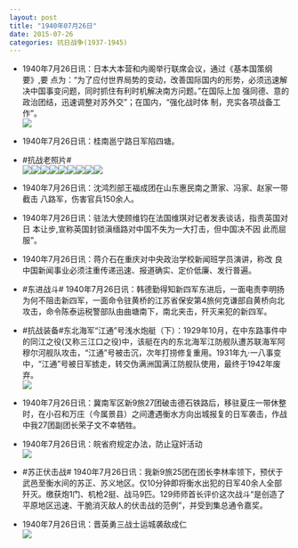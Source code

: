 ```yaml
---
layout: post
title: "1940年07月26日"
date: 2015-07-26
categories: 抗日战争(1937-1945)
---
```


<meta name="referrer" content="no-referrer" />

- 1940年7月26日讯：日本大本营和内阁举行联席会议，通过《基本国策纲要》,要 点为：“为了应付世界局势的变动，改善国际国内的形势，必须迅速解 决中国事变问题，同时抓住有利时机解决南方问题。”在国际上加 强同德、意的政治团结，迅速调整对苏外交”；在国内，“强化战时体 制，充实各项战备工作”。 <br/><img src="https://ww3.sinaimg.cn/large/aca367d8jw1eugj60wbbtj20c8081wfe.jpg" />

- 1940年7月26日讯：桂南邕宁路日军陷四塘。 

- #抗战老照片# <br/><img src="https://ww1.sinaimg.cn/large/aca367d8gw1eugg8qkue5j20zk0se438.jpg" /><img src="https://ww4.sinaimg.cn/large/aca367d8gw1eugg8tk34hj20o90zkwih.jpg" /><img src="https://ww1.sinaimg.cn/large/aca367d8gw1eugg8valz4j20pa0vs430.jpg" /><img src="https://ww2.sinaimg.cn/large/aca367d8gw1eugg8x0cggj20os0zkwj7.jpg" /><img src="https://ww1.sinaimg.cn/large/aca367d8gw1eugg8yiglhj20pa0wcq7a.jpg" /><img src="https://ww4.sinaimg.cn/large/aca367d8gw1eugg8zymo2j20pa0wwdli.jpg" /><img src="https://ww4.sinaimg.cn/large/aca367d8gw1eugg91kpwqj20pa0w8gqi.jpg" /><img src="https://ww2.sinaimg.cn/large/aca367d8gw1eugg93btuyj20pa0k3djt.jpg" /><img src="https://ww4.sinaimg.cn/large/aca367d8gw1eugg967qarj20pa0wm0ye.jpg" />

- 1940年7月26日讯：沈鸿烈部王福成团在山东惠民南之萧家、冯家、赵家一带截击 八路军，伤害官兵150余人。 

- 1940年7月26日讯：驻法大使顾维钧在法国维琪对记者发表谈话，指责英国对日 本让步,宣称英国封锁滇缅路对中国不失为一大打击，但中国决不因 此而屈服”。 

- 1940年7月26日讯：蒋介石在重庆对中央政治学校新闻班学员演讲，称改 良中国新闻事业必须注重传递迅速、报道确实、定价低廉、发行普遍。  

- #东进战斗# 1940年7月26日讯：韩德勤得知新四军东进后，一面电责李明扬为何不阻击新四军，一面命令驻黄桥的江苏省保安第4旅何克谦部自黄桥向北攻击，命令陈泰运税警部队由曲塘南下，南北夹击，歼灭来犯的新四军。 

- #抗战装备#东北海军“江通”号浅水炮艇（下）：1929年10月，在中东路事件中的同江之役(又称三江口之役)中，该艇在内的东北海军江防舰队遭苏联海军阿穆尔河舰队攻击，“江通”号被击沉，次年打捞修复重用。1931年九·一八事变中，“江通”号被日军掳走，转交伪满洲国满江防舰队使用，最终于1942年废弃。 <br/><img src="https://ww3.sinaimg.cn/large/aca367d8jw1eufy267t4hj20ak05waaj.jpg" />

- 1940年7月26日讯：冀南军区新9旅27团破击德石铁路后，移驻夏庄一带休整时，在小召和万庄（今属景县）之间遭遇衡水方向出城报复的日军袭击，作战中我27团副团长荣子文不幸牺牲。 

- 1940年7月26日讯：皖省府规定办法，防止寇奸活动 <br/><img src="https://ww2.sinaimg.cn/large/aca367d8jw1eufvgv1beyj20bx0e1myh.jpg" />

- #苏正伏击战# 1940年7月26日讯：我新9旅25团在团长李林率领下，预伏于武邑至衡水间的苏正、苏义地区。仅10分钟即将衡水出犯的日军40余人全部歼灭。缴获炮1门、机枪2挺、战马9匹。129师师首长评价这次战斗“是创造了平原地区迅速、干脆消灭敌人的伏击战的范例”，并受到集总通令嘉奖。 

- 1940年7月26日讯：晋英勇三战士运城袭敌成仁 <br/><img src="https://ww2.sinaimg.cn/large/aca367d8jw1euftpwg2vhj20en06vwfa.jpg" />

